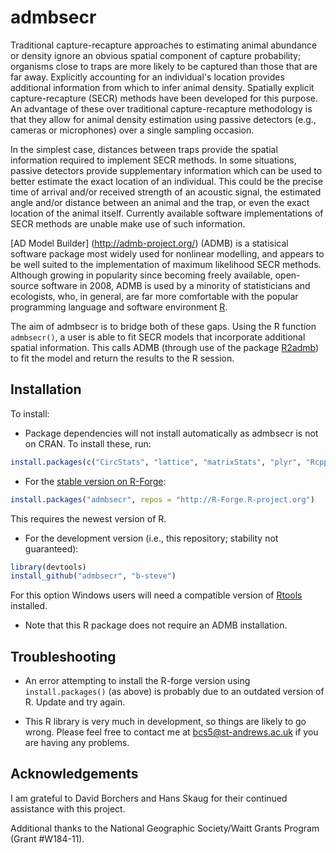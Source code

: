 # admbsecr

Traditional capture-recapture approaches to estimating animal abundance or density ignore an obvious spatial component of capture probability; organisms close to traps are more likely to be captured than those that are far away. Explicitly accounting for an individual's location provides additional information from which to infer animal density. Spatially explicit capture-recapture (SECR) methods have been developed for this purpose. An advantage of these over traditional capture-recapture methodology is that they allow for animal density estimation using passive detectors (e.g., cameras or microphones) over a single sampling occasion.

In the simplest case, distances between traps provide the spatial information required to implement SECR methods. In some situations, passive detectors provide supplementary information which can be used to better estimate the exact location of an individual. This could be the precise time of arrival and/or received strength of an acoustic signal, the estimated angle and/or distance between an animal and the trap, or even the exact location of the animal itself. Currently available software implementations of SECR methods are unable make use of such information.

[AD Model Builder] (http://admb-project.org/) (ADMB) is a statisical software package most widely used for nonlinear modelling, and appears to be well suited to the implementation of maximum likelihood SECR methods. Although growing in popularity since becoming freely available, open-source software in 2008, ADMB is used by a minority of statisticians and ecologists, who, in general, are far more comfortable with the popular programming language and software environment [R](http://www.r-project.org).

The aim of admbsecr is to bridge both of these gaps. Using the R function `admbsecr()`, a user is able to fit SECR models that incorporate additional spatial information. This calls ADMB (through use of the package [R2admb](https://github.com/bbolker/R2admb)) to fit the model and return the results to the R session.

## Installation

To install:

* Package dependencies will not install automatically as admbsecr is not on CRAN. To install these, run:
```r
install.packages(c("CircStats", "lattice", "matrixStats", "plyr", "Rcpp", "R2admb", "secr"))
```

* For the [stable version on R-Forge](https://r-forge.r-project.org/projects/admbsecr/):
```r
install.packages("admbsecr", repos = "http://R-Forge.R-project.org")
```
This requires the newest version of R.

* For the development version (i.e., this repository; stability not guaranteed):
```r
library(devtools)
install_github("admbsecr", "b-steve")
```
For this option Windows users will need a compatible version of [Rtools](http://cran.r-project.org/bin/windows/Rtools/) installed.

* Note that this R package does not require an ADMB installation.

## Troubleshooting

* An error attempting to install the R-forge version using `install.packages()` (as above) is probably due to an outdated version of R. Update and try again.

* This R library is very much in development, so things are likely to go wrong. Please feel free to contact me at bcs5@st-andrews.ac.uk if you are having any problems.

## Acknowledgements

I am grateful to David Borchers and Hans Skaug for their continued assistance with this project.

Additional thanks to the National Geographic Society/Waitt Grants Program (Grant #W184-11).
